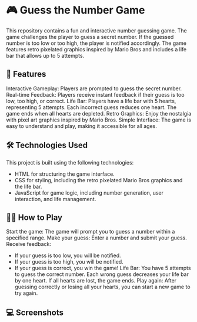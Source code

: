 # 🎮 Guess the Number Game
This repository contains a fun and interactive number guessing game. The game challenges the player to guess a secret number. If the guessed number is too low or too high, the player is notified accordingly. The game features retro pixelated graphics inspired by Mario Bros and includes a life bar that allows up to 5 attempts.

## 🚀 Features
Interactive Gameplay: Players are prompted to guess the secret number.
Real-time Feedback: Players receive instant feedback if their guess is too low, too high, or correct.
Life Bar: Players have a life bar with 5 hearts, representing 5 attempts. Each incorrect guess reduces one heart. The game ends when all hearts are depleted.
Retro Graphics: Enjoy the nostalgia with pixel art graphics inspired by Mario Bros.
Simple Interface: The game is easy to understand and play, making it accessible for all ages.
## 🛠️ Technologies Used
This project is built using the following technologies:

- HTML for structuring the game interface.
- CSS for styling, including the retro pixelated Mario Bros graphics and the life bar.
- JavaScript for game logic, including number generation, user interaction, and life management.

## 🧑‍💻 How to Play
Start the game: The game will prompt you to guess a number within a specified range.
Make your guess: Enter a number and submit your guess.
Receive feedback:
- If your guess is too low, you will be notified.
- If your guess is too high, you will be notified.
- If your guess is correct, you win the game!
Life Bar: You have 5 attempts to guess the correct number. Each wrong guess decreases your life bar by one heart. If all hearts are lost, the game ends.
Play again: After guessing correctly or losing all your hearts, you can start a new game to try again.

## 💻 Screenshots
